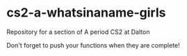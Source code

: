 # cs2-a-whatsinaname-girls
Repository for a section of A period CS2 at Dalton

Don't forget to push your functions when they are complete!
